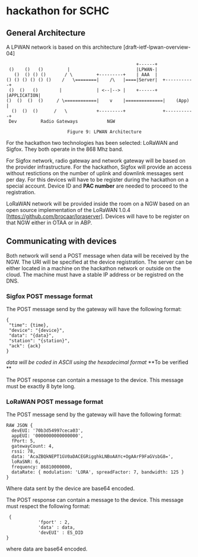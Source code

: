 # hackathon for SCHC

## General Architecture

A LPWAN network is based on this architecture [draft-ietf-lpwan-overview-04]

~~~~
                                                 +------+
 ()    ()   ()         |                         |LPWAN-|
   ()  () () ()       / \         +---------+    | AAA  |
() () () () () ()    /   \========|    /\   |====|Server|  +-----------+
 ()  ()   ()        |             | <--|--> |    +------+  |APPLICATION|
()  ()  ()  ()     / \============|    v    |==============|    (App)  |
  ()  ()  ()      /   \           +---------+              +-----------+
 Dev         Radio Gateways           NGW

                       Figure 9: LPWAN Architecture
~~~~

For the hackathon two technologies has been selected: LoRaWAN and Sigfox. They
both operate in the 868 Mhz band. 

For Sigfox network, radio gateway and network gateway will be based on the provider
infrastructure. For the hackathon, Sigfox will provide an access without restictions 
on the number of uplink and downlink messages sent per day. For this devices 
will have to be register during the hackathon on a special account. Device ID and 
**PAC number** are needed to proceed to the registration. 

LoRaWAN network will be provided inside the room on a NGW based on an open source
implementation of the LoRaWAN 1.0.4 [https://github.com/brocaar/loraserver]. 
Devices will have to be register on that NGW either in OTAA or in ABP. 

## Communicating with devices

Both network will send a POST message when data will be received by the NGW. The
URI will be specified at the device registration. The server can be either located
in a machine on the hackathon network or outside on the cloud. The machine must have
a stable IP address or be registred on the DNS.

### Sigfox POST message format

The POST message send by the gateway will have the following format:

~~~~
{
 "time": {time},
 "device": "{device}",
 "data": "{data}",
 "station": "{station}",
 "ack": {ack}
}
~~~~

*data will be coded in ASCII using the hexadecimal format* **To be verified **

The POST response can contain a message to the device. This message must be 
exactly 8 byte long.

### LoRaWAN POST message format

The POST message send by the gateway will have the following format: 

~~~~
RAW JSON { 
  devEUI: '70b3d54997ceca03',
  appEUI: '0000000000000000',
  fPort: 5,
  gatewayCount: 4,
  rssi: 78,
  data: 'AcaZBQkNEPT1GV0aDACEGRigghkLNBoAAYc+OgAArF9FaGVsbG8=',
  loRaSNR: 6,
  frequency: 86810000000,
  dataRate: { modulation: 'LORA', spreadFactor: 7, bandwidth: 125 } 
}
~~~~

Where data sent by the device are base64 encoded.

The POST response can contain a message to the device. This message must 
respect the following format:

~~~~
 {
			'fport' : 2,
			'data' : data,
			'devEUI' : ES_DID
}
~~~~

where data are base64 encoded.


